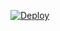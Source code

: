
[![Deploy](https://www.herokucdn.com/deploy/button.svg)](https://dashboard.heroku.com/new?template=https://github.com/mikiadarsh25/leecher)
